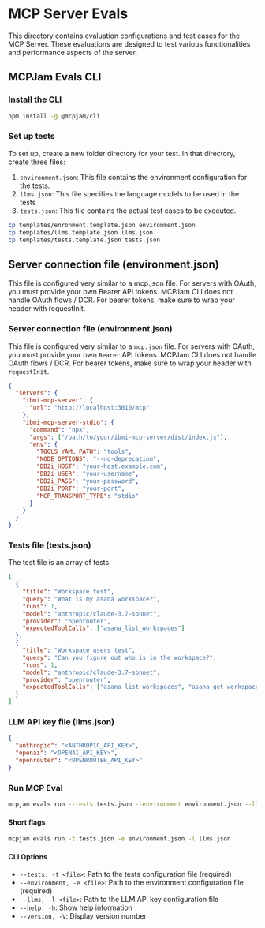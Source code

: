# MCP Server Evals

This directory contains evaluation configurations and test cases for the MCP Server. These evaluations are designed to test various functionalities and performance aspects of the server.

## MCPJam Evals CLI

### Install the CLI

```bash
npm install -g @mcpjam/cli
```
### Set up tests

To set up, create a new folder directory for your test. In that directory, create three files:

1. `environment.json`: This file contains the environment configuration for the tests.
2. `llms.json`: This file specifies the language models to be used in the tests
3. `tests.json`: This file contains the actual test cases to be executed.

```bash
cp templates/enronment.template.json environment.json
cp templates/llms.template.json llms.json
cp templates/tests.template.json tests.json
```

## Server connection file (environment.json)
This file is configured very similar to a mcp.json file. For servers with OAuth, you must provide your own Bearer API tokens. MCPJam CLI does not handle OAuth flows / DCR. For bearer tokens, make sure to wrap your header with requestInit.

### Server connection file (environment.json)

This file is configured very similar to a `mcp.json` file. For servers with OAuth, you must provide your own `Bearer` API tokens. MCPJam CLI does not handle OAuth flows / DCR. For bearer tokens, make sure to wrap your header with `requestInit`.

```json
{
  "servers": {
    "ibmi-mcp-server": {
      "url": "http://localhost:3010/mcp"
    },
    "ibmi-mcp-server-stdio": {
      "command": "npx",
      "args": ["/path/to/your/ibmi-mcp-server/dist/index.js"],
      "env": {
        "TOOLS_YAML_PATH": "tools",
        "NODE_OPTIONS": "--no-deprecation",
        "DB2i_HOST": "your-host.example.com",
        "DB2i_USER": "your-username",
        "DB2i_PASS": "your-password",
        "DB2i_PORT": "your-port",
        "MCP_TRANSPORT_TYPE": "stdio"
      }
    }
  }
}
```

### Tests file (tests.json)

The test file is an array of tests.

```json
[
  {
    "title": "Workspace test",
    "query": "What is my asana workspace?",             
    "runs": 1, 
    "model": "anthropic/claude-3.7-sonnet",
    "provider": "openrouter", 
    "expectedToolCalls": ["asana_list_workspaces"]
  },
  {
    "title": "Workspace users test",
    "query": "Can you figure out who is in the workspace?",
    "runs": 1,
    "model": "anthropic/claude-3.7-sonnet",
    "provider": "openrouter",
    "expectedToolCalls": ["asana_list_workspaces", "asana_get_workspace_users"]
  }
]
```

### LLM API key file (llms.json)

```json
{
  "anthropic": "<ANTHROPIC_API_KEY>",
  "openai": "<OPENAI_API_KEY>",
  "openrouter": "<OPENROUTER_API_KEY>"
}
```

### Run MCP Eval

```bash
mcpjam evals run --tests tests.json --environment environment.json --llms llms.json
```

#### Short flags

```bash
mcpjam evals run -t tests.json -e environment.json -l llms.json
```

#### CLI Options

- `--tests, -t <file>`: Path to the tests configuration file (required)
- `--environment, -e <file>`: Path to the environment configuration file (required)
- `--llms, -l <file>`: Path to the LLM API key configuration file
- `--help, -h`: Show help information
- `--version, -V`: Display version number


